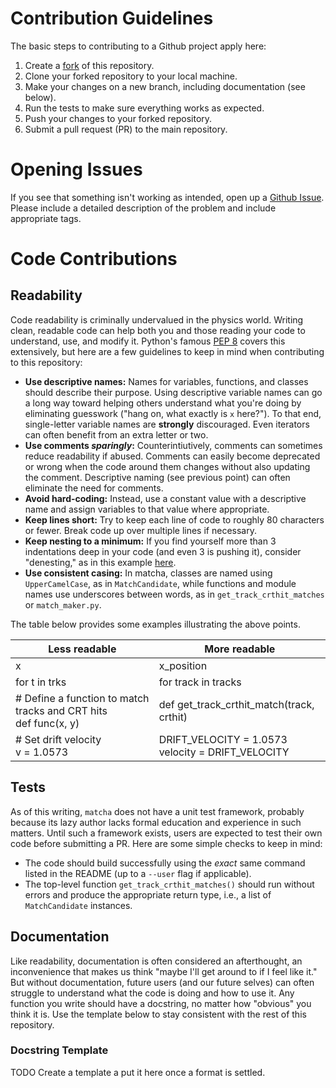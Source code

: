 # Contribution Guidelines

The basic steps to contributing to a Github project apply here:
1. Create a [fork](https://docs.github.com/en/get-started/quickstart/fork-a-repo) of this repository.
2. Clone your forked repository to your local machine.
3. Make your changes on a new branch, including documentation (see below).
4. Run the tests to make sure everything works as expected.
5. Push your changes to your forked repository.
6. Submit a pull request (PR) to the main repository.

# Opening Issues
If you see that something isn't working as intended, open up a [Github Issue](https://docs.github.com/en/issues/tracking-your-work-with-issues/about-issues). Please include a detailed description of the problem and include appropriate tags.

# Code Contributions

## Readability
Code readability is criminally undervalued in the physics world. Writing clean, readable code can help both you and those reading your code to understand, use, and modify it. Python's famous [PEP 8](https://peps.python.org/pep-0008/#pet-peeves) covers this extensively, but here are a few guidelines to keep in mind when contributing to this repository:
- **Use descriptive names:** Names for variables, functions, and classes should describe their purpose. Using descriptive variable names can go a long way toward helping others understand what you're doing by eliminating guesswork ("hang on, what exactly is `x` here?"). To that end, single-letter variable names are **strongly** discouraged. Even iterators can often benefit from an extra letter or two.  
- **Use comments _sparingly_:** Counterintiutively, comments can sometimes reduce readability if abused. Comments can easily become deprecated or wrong when the code around them changes without also updating the comment. Descriptive naming (see previous point) can often eliminate the need for comments.
- **Avoid hard-coding:** Instead, use a constant value with a descriptive name and assign variables to that value where appropriate. 
- **Keep lines short:** Try to keep each line of code to roughly 80 characters or fewer. Break code up over multiple lines if necessary. 
- **Keep nesting to a minimum:** If you find yourself more than 3 indentations deep in your code (and even 3 is pushing it), consider "denesting," as in this example [here](https://testing.googleblog.com/2017/06/code-health-reduce-nesting-reduce.html).
- **Use consistent casing:** In matcha, classes are named using `UpperCamelCase`, as in `MatchCandidate`, while functions and module names use underscores between words, as in `get_track_crthit_matches` or `match_maker.py`. 

The table below provides some examples illustrating the above points.

| Less readable | More readable |
|----------|----------|
| x | x_position |
| for t in trks  | for track in tracks  |
| # Define a function to match tracks and CRT hits <br> def func(x, y) | def get_track_crthit_match(track, crthit) |
| # Set drift velocity <br> v = 1.0573 | DRIFT_VELOCITY = 1.0573 <br> velocity = DRIFT_VELOCITY |

## Tests

As of this writing, `matcha` does not have a unit test framework, probably because its lazy author lacks formal education and experience in such matters. Until such a framework exists, users are expected to test their own code before submitting a PR. Here are some simple checks to keep in mind:
- The code should build successfully using the _exact_ same command listed in the README (up to a `--user` flag if applicable). 
- The top-level function `get_track_crthit_matches()` should run without errors and produce the appropriate return type, i.e., a list of `MatchCandidate` instances.

## Documentation
Like readability, documentation is often considered an afterthought, an inconvenience that makes us think "maybe I'll get around to if I feel like it." But without documentation, future users (and our future selves) can often struggle to understand what the code is doing and how to use it. Any function you write should have a docstring, no matter how "obvious" you think it is. Use the template below to stay consistent with the rest of this repository.

### Docstring Template

TODO Create a template a put it here once a format is settled. 

